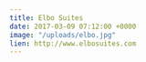 ```yaml
---
title: Elbo Suites
date: 2017-03-09 07:12:00 +0000
image: "/uploads/elbo.jpg"
lien: http://www.elbosuites.com
---
```


